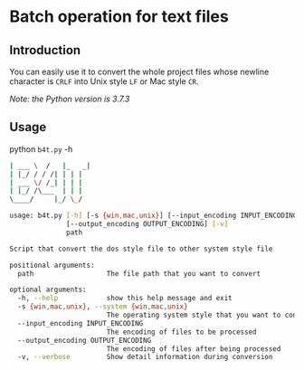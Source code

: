 # Batch operation for text files

## Introduction

You can easily use it to convert the whole project files whose newline character is ```CRLF``` into Unix style ```LF``` or Mac style ```CR```.

*Note: the Python version is 3.7.3*

## Usage

python ```b4t.py``` -h

```bash
| ___ \  /   |_   _|
| |_/ / / /| | | |
| ___ \/ /_| | | |
| |_/ /\___  | | |
\____/     |_/ \_/

usage: b4t.py [-h] [-s {win,mac,unix}] [--input_encoding INPUT_ENCODING]
              [--output_encoding OUTPUT_ENCODING] [-v]
              path

Script that convert the dos style file to other system style file

positional arguments:
  path                  The file path that you want to convert

optional arguments:
  -h, --help            show this help message and exit
  -s {win,mac,unix}, --system {win,mac,unix}
                        The operating system style that you want to convert
  --input_encoding INPUT_ENCODING
                        The encoding of files to be processed
  --output_encoding OUTPUT_ENCODING
                        The encoding of files after being processed
  -v, --verbose         Show detail information during conversion
```
